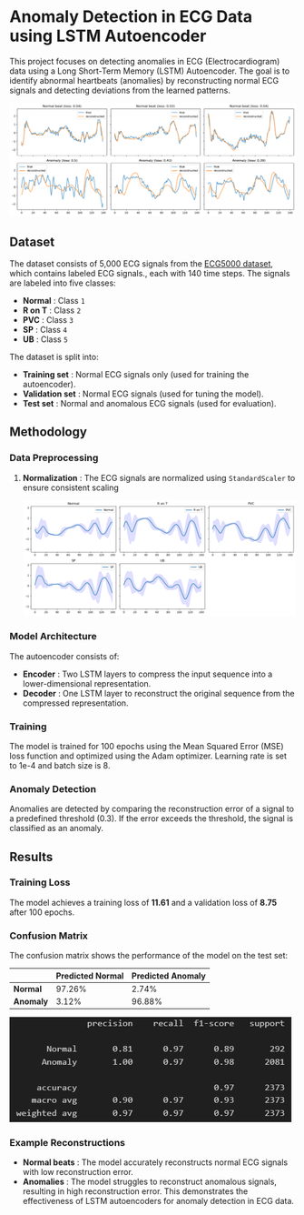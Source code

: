 # Anomaly Detection in ECG Data using LSTM Autoencoder

This project focuses on detecting anomalies in ECG (Electrocardiogram) data using a Long Short-Term Memory (LSTM) Autoencoder. The goal is to identify abnormal heartbeats (anomalies) by reconstructing normal ECG signals and detecting deviations from the learned patterns.

![1742664849188](image/README/1742664849188.png)

## Dataset

The dataset consists of 5,000 ECG signals from the [ECG5000 dataset](http://www.timeseriesclassification.com/description.php?Dataset=ECG5000), which contains labeled ECG signals., each with 140 time steps. The signals are labeled into five classes:

* **Normal** : Class `1`
* **R on T** : Class `2`
* **PVC** : Class `3`
* **SP** : Class `4`
* **UB** : Class `5`

The dataset is split into:

* **Training set** : Normal ECG signals only (used for training the autoencoder).
* **Validation set** : Normal ECG signals (used for tuning the model).
* **Test set** : Normal and anomalous ECG signals (used for evaluation).

## Methodology

### Data Preprocessing

1. **Normalization** : The ECG signals are normalized using `StandardScaler` to ensure consistent scaling

   ![1742665329462](image/README/1742665329462.png)

### Model Architecture

The autoencoder consists of:

* **Encoder** : Two LSTM layers to compress the input sequence into a lower-dimensional representation.
* **Decoder** : One LSTM layer to reconstruct the original sequence from the compressed representation.

### Training

The model is trained for 100 epochs using the Mean Squared Error (MSE) loss function and optimized using the Adam optimizer.
Learning rate is set to 1e-4 and batch size is 8.

### Anomaly Detection

Anomalies are detected by comparing the reconstruction error of a signal to a predefined threshold (0.3). If the error exceeds the threshold, the signal is classified as an anomaly.


## Results

### Training Loss

The model achieves a training loss of **11.61** and a validation loss of **8.75** after 100 epochs.

### Confusion Matrix

The confusion matrix shows the performance of the model on the test set:

|                   | Predicted Normal | Predicted Anomaly |
| ----------------- | ---------------- | ----------------- |
| **Normal**  | 97.26%           | 2.74%             |
| **Anomaly** | 3.12%            | 96.88%            |

![1742664915889](image/README/1742664915889.png)

### Example Reconstructions

* **Normal beats** : The model accurately reconstructs normal ECG signals with low reconstruction error.
* **Anomalies** : The model struggles to reconstruct anomalous signals, resulting in high reconstruction error.
  This demonstrates the effectiveness of LSTM autoencoders for anomaly detection in ECG data.
